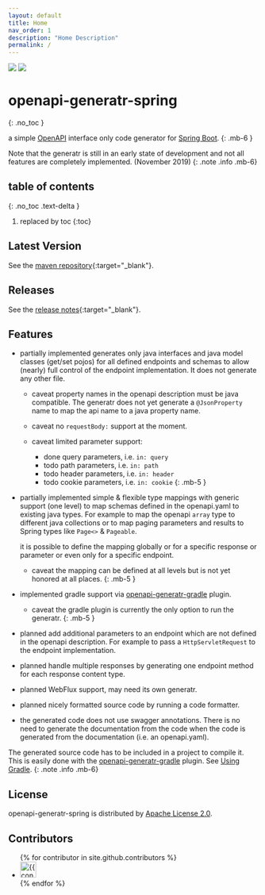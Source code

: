 ```yaml
---
layout: default
title: Home
nav_order: 1
description: "Home Description"
permalink: /
---
```


[![][badge-license]][generatr-license]
[![][badge-ci]][workflow-ci]

# openapi-generatr-spring
{: .no_toc }

a simple [OpenAPI][openapi] interface only code generator for [Spring Boot][springboot].
{: .mb-6 }

Note that the generatr is still in an early state of development and not all features are completely implemented.
(November 2019)
{: .note .info .mb-6}


## table of contents
{: .no_toc .text-delta }

1. replaced by toc
{:toc}

## Latest Version

See the [maven repository][bintray]{:target="_blank"}.

## Releases

See the [release notes][generatr-releases]{:target="_blank"}.

## Features

- <span class="label label-green">partially implemented</span> generates only java interfaces and java model classes
  (get/set pojos) for all defined endpoints and schemas to allow (nearly) full control of the endpoint
   implementation. It does not generate any other file. 
  
  - <span class="label label-red">caveat</span> property names in the openapi description must be java
    compatible. The generatr does not yet generate a `@JsonProperty` name to map the api name to a 
    java property name.

  - <span class="label label-red">caveat</span> no `requestBody:` support at the moment.

  - <span class="label label-red">caveat</span> limited parameter support:
     - <span class="label label-green">done</span> query parameters, i.e. `in: query`
     - <span class="label label-red">todo</span> path parameters, i.e. `in: path`
     - <span class="label label-red">todo</span> header parameters, i.e. `in: header`
     - <span class="label label-red">todo</span> cookie parameters, i.e. `in: cookie`
{: .mb-5 }

- <span class="label label-green">partially implemented</span> simple & flexible type mappings with generic support
  (one level) to map schemas defined in the openapi.yaml to existing java types. For example to map the openapi
  `array` type to different java collections or to map paging parameters and results to Spring types like `Page<>`
   & `Pageable`.
   
  it is possible to define the mapping globally or for a specific response or parameter or even only for a specific
  endpoint. 

  - <span class="label label-red">caveat</span> the mapping can be defined at all levels but is not yet honored
    at all places.
{: .mb-5 }
    
- <span class="label label-green">implemented</span> gradle support via [openapi-generatr-gradle][generatr-gradle] plugin.

  - <span class="label label-red">caveat</span> the gradle plugin is currently the only option to run the
  generatr.
{: .mb-5 }


- <span class="label label-yellow">planned</span> add additional parameters to an endpoint which are not defined in
  the openapi description. For example to pass a `HttpServletRequest` to the endpoint implementation.
 
- <span class="label label-yellow">planned</span> handle multiple responses by generating one endpoint method for
  each response content type.
 
- <span class="label label-yellow">planned</span> WebFlux support, may need its own generatr. 

- <span class="label label-yellow">planned</span> nicely formatted source code by running a code formatter.

- the generated code does not use swagger annotations. There is no need to generate the documentation from the code
  when the code is generated from the documentation (i.e. an openapi.yaml). 


The generated source code has to be included in a project to compile it. This is easily done
with the [openapi-generatr-gradle][generatr-gradle] plugin. See [Using Gradle][docs-gradle].
{: .note .info .mb-6}

## License

openapi-generatr-spring  is distributed by [Apache License 2.0][license].

## Contributors

<ul class="list-style-none">
{% for contributor in site.github.contributors %}
  <li class="d-inline-block mr-1">
     <a href="{{ contributor.html_url }}"><img src="{{ contributor.avatar_url }}" width="32" height="32" alt="{{ contributor.login }}"/></a>
  </li>
{% endfor %}
</ul>

[badge-license]: https://img.shields.io/badge/License-Apache%202.0-blue.svg?labelColor=313A42
[badge-ci]: https://github.com/hauner/openapi-generatr-spring/workflows/ci/badge.svg

[workflow-ci]: https://github.com/hauner/openapi-generatr-spring/actions?query=workflow%3Aci

[docs-gradle]: /openapi-generatr-spring/gradle.html

[bintray]: https://bintray.com/hauner/openapi-generatr
[generatr-gradle]: https://github.com/hauner/openapi-generatr-gradle
[generatr-releases]: https://github.com/hauner/openapi-generatr-spring/releases
[generatr-license]: https://github.com/hauner/openapi-generatr-spring/blob/master/LICENSE

[openapi]: https://www.openapis.org/
[springboot]: https://spring.io/projects/spring-boot
[license]: http://www.apache.org/licenses/LICENSE-2.0.txt
